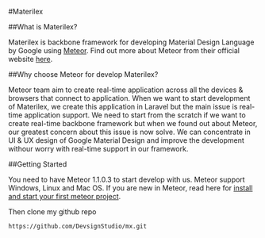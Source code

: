 #Materilex

##What is Materilex?

Materilex is backbone framework for developing Material Design Language by Google using [Meteor](http://meteor.com/). Find out more about Meteor from their official website [here](http://meteor.com/).

##Why choose Meteor for develop Materilex?

Meteor team aim to create real-time application across all the devices & browsers that connect to application. When we want to start development of Materilex, we create this application in Laravel but the main issue is real-time application support. We need to start from the scratch if we want to create real-time backbone framework but when we found out about Meteor, our greatest concern about this issue is now solve. We can concentrate in UI & UX design of Google Material Design and improve the development withour worry with real-time support in our framework.

##Getting Started

You need to have Meteor 1.1.0.3 to start develop with us. Meteor support Windows, Linux and Mac OS. If you are new in Meteor, read here for [install and start your first meteor project](https://www.meteor.com/install).

Then clone my github repo

``
https://github.com/DevsignStudio/mx.git
``
